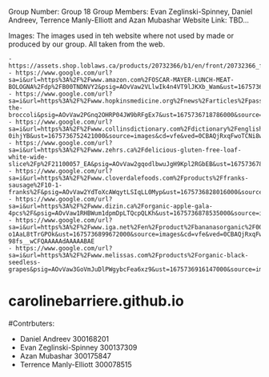 
Group Number: Group 18
Group Members: Evan Zeglinski-Spinney, Daniel Andreev, Terrence Manly-Elliott and Azan Mubashar
Website Link: TBD...

Images:
    The images used in teh website where not used by made or produced by our group. All taken from the web.

    - https://assets.shop.loblaws.ca/products/20732366/b1/en/front/20732366_front_a01_@2.png
    - https://www.google.com/url?sa=i&url=https%3A%2F%2Fwww.amazon.com%2FOSCAR-MAYER-LUNCH-MEAT-BOLOGNA%2Fdp%2FB00TNDNVY2&psig=AOvVaw2VLlwIk4n4VT9lJKXb_Wam&ust=1675736691413000&source=images&cd=vfe&ved=0CBAQjRxqFwoTCNCdweTr__wCFQAAAAAdAAAAABAE
    - https://www.google.com/url?sa=i&url=https%3A%2F%2Fwww.hopkinsmedicine.org%2Fnews%2Farticles%2Fpass-the-broccoli&psig=AOvVaw2PGnq2OHRP04JW9bRFgEx7&ust=1675736718786000&source=images&cd=vfe&ved=0CBAQjRxqFwoTCID4yvHr__wCFQAAAAAdAAAAABAE
    - https://www.google.com/url?sa=i&url=https%3A%2F%2Fwww.collinsdictionary.com%2Fdictionary%2Fenglish%2Fcucumber&psig=AOvVaw3ZTrfPNO6spGKHq-0ihjYB&ust=1675736752421000&source=images&cd=vfe&ved=0CBAQjRxqFwoTCNi8wIHs__wCFQAAAAAdAAAAABAE
    - https://www.google.com/url?sa=i&url=https%3A%2F%2Fwww.zehrs.ca%2Fdelicious-gluten-free-loaf-white-wide-slice%2Fp%2F21100057_EA&psig=AOvVaw2gqodlbwuJgH9Kpl2RGbEB&ust=1675736780765000&source=images&cd=vfe&ved=0CBAQjRxqFwoTCLCM4o_s__wCFQAAAAAdAAAAABAE
    - https://www.google.com/url?sa=i&url=https%3A%2F%2Fwww.cloverdalefoods.com%2Fproducts%2Ffranks-sausage%2F10-1-franks%2F&psig=AOvVaw2YdToXcAWqytLSIqLL0Myp&ust=1675736828016000&source=images&cd=vfe&ved=0CBAQjRxqFwoTCMDXnqbs__wCFQAAAAAdAAAAABAE
    - https://www.google.com/url?sa=i&url=https%3A%2F%2Fwww.dizin.ca%2Forganic-apple-gala-4pcs%2F&psig=AOvVaw1RHBWum1dpmDpLTQcpQLKh&ust=1675736878535000&source=images&cd=vfe&ved=0CBAQjRxqFwoTCLDvsb7s__wCFQAAAAAdAAAAABAE
    - https://www.google.com/url?sa=i&url=https%3A%2F%2Fwww.iga.net%2Fen%2Fproduct%2Fbananasorganic%2F00000_000000000000094011&psig=AOvVaw2ldOduc1-o1AaL8tTrGPOk&ust=1675736899672000&source=images&cd=vfe&ved=0CBAQjRxqFwoTCMi-98fs__wCFQAAAAAdAAAAABAE
    - https://www.google.com/url?sa=i&url=https%3A%2F%2Fwww.melissas.com%2Fproducts%2Forganic-black-seedless-grapes&psig=AOvVaw3GoVmJuDlPWgybcFea6xz9&ust=1675736916147000&source=images&cd=vfe&ved=0CBAQjRxqFwoTCLC4t9Ds__wCFQAAAAAdAAAAABAF
# carolinebarriere.github.io

#Contrbuters:
- Daniel Andreev 300168201
- Evan Zeglinski-Spinney 300137309
- Azan Mubashar 300175847
- Terrence Manly-Elliott 300078515





